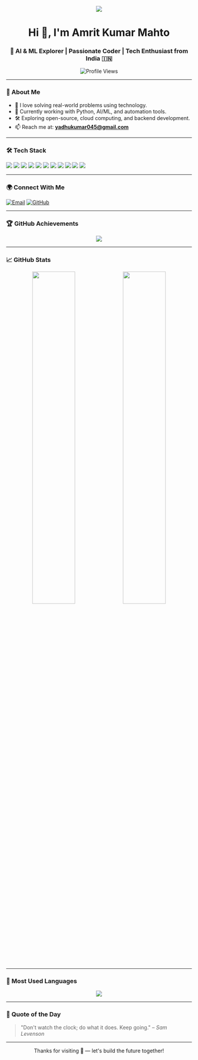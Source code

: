 <!-- README.md -->

<p align="center">
  <img src="https://readme-typing-svg.demolab.com?font=Fira+Code&weight=500&size=22&pause=1000&color=00FF00&center=true&vCenter=true&width=650&lines=Turning+Challenges+into+Opportunities;Hi+%F0%9F%91%8B%2C+I'm+Amrit+Kumar+Mahto;AI+%26+ML+Enthusiast+%7C+Tech+Explorer;Learning.+Building.+Evolving.;Welcome+to+my+developer+space+%F0%9F%92%BB" />
</p>

<h1 align="center">Hi 👋, I'm Amrit Kumar Mahto</h1>
<h3 align="center">🚀 AI & ML Explorer | Passionate Coder | Tech Enthusiast from India 🇮🇳</h3>

<p align="center">
  <img src="https://komarev.com/ghpvc/?username=the-amrit-mahto-05&label=Profile%20views&color=0e75b6&style=flat" alt="Profile Views" />
</p>

---

### 🧠 About Me

- 🌟 I love solving real-world problems using technology.
- 🤖 Currently working with Python, AI/ML, and automation tools.
- 🛠️ Exploring open-source, cloud computing, and backend development.
- 📫 Reach me at: **yadhukumar045@gmail.com**

---

### 🛠️ Tech Stack

<p align="left">
  <img src="https://img.shields.io/badge/Python-3776AB?style=for-the-badge&logo=python&logoColor=white"/>
  <img src="https://img.shields.io/badge/C++-00599C?style=for-the-badge&logo=c%2B%2B&logoColor=white"/>
  <img src="https://img.shields.io/badge/HTML5-E34F26?style=for-the-badge&logo=html5&logoColor=white"/>
  <img src="https://img.shields.io/badge/CSS3-1572B6?style=for-the-badge&logo=css3&logoColor=white"/>
  <img src="https://img.shields.io/badge/JavaScript-F7DF1E?style=for-the-badge&logo=javascript&logoColor=black"/>
  <img src="https://img.shields.io/badge/React-20232A?style=for-the-badge&logo=react&logoColor=61DAFB"/>
  <img src="https://img.shields.io/badge/Node.js-339933?style=for-the-badge&logo=nodedotjs&logoColor=white"/>
  <img src="https://img.shields.io/badge/Express.js-000000?style=for-the-badge&logo=express&logoColor=white"/>
  <img src="https://img.shields.io/badge/MongoDB-4EA94B?style=for-the-badge&logo=mongodb&logoColor=white"/>
  <img src="https://img.shields.io/badge/Numpy-013243?style=for-the-badge&logo=numpy&logoColor=white"/>
  <img src="https://img.shields.io/badge/Docker-2496ED?style=for-the-badge&logo=docker&logoColor=white"/>
</p>


---

### 🌍 Connect With Me

<p align="left">
  <a href="mailto:yadhukumar045@gmail.com"><img src="https://img.shields.io/badge/Gmail-D14836?style=for-the-badge&logo=gmail&logoColor=white" alt="Email"></a>
  <a href="https://github.com/the-amrit-mahto-05"><img src="https://img.shields.io/badge/GitHub-181717?style=for-the-badge&logo=github&logoColor=white" alt="GitHub"></a>
</p>

---

### 🏆 GitHub Achievements

<p align="center">
  <img src="https://github-profile-trophy.vercel.app/?username=the-amrit-mahto-05&theme=algolia&no-frame=true&row=1&margin-w=10" />
</p>

---

### 📈 GitHub Stats

<p align="center">
  <img width="48%" src="https://github-readme-stats.vercel.app/api?username=the-amrit-mahto-05&show_icons=true&theme=radical" />
  <img width="48%" src="https://github-readme-streak-stats.herokuapp.com?user=the-amrit-mahto-05&theme=radical" />
</p>

---

### 🚀 Most Used Languages

<p align="center">
  <img src="https://github-readme-stats.vercel.app/api/top-langs/?username=the-amrit-mahto-05&layout=compact&theme=radical" />
</p>

---

### 💬 Quote of the Day

> "Don't watch the clock; do what it does. Keep going." – *Sam Levenson*

---

<p align="center">Thanks for visiting 🚀 — let's build the future together!</p>
